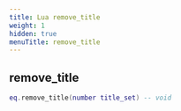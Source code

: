 ```yaml
---
title: Lua remove_title
weight: 1
hidden: true
menuTitle: remove_title
---
```

## remove_title
```lua
eq.remove_title(number title_set) -- void
```